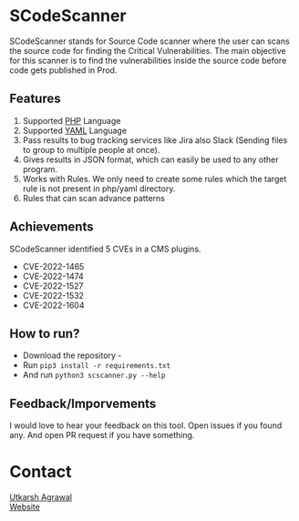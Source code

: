 # SCodeScanner
SCodeScanner stands for Source Code scanner where the user can scans the source code for finding the Critical Vulnerabilities. The main objective for this scanner is to find the vulnerabilities inside the source code before code gets published in Prod.

## Features

1) Supported <a href="https://github.com/agrawalsmart7/scodescanner/tree/main/src/php"> PHP</a> Language<br>
2) Supported <a href="https://github.com/agrawalsmart7/scodescanner/tree/main/src/yaml">YAML</a> Language<br>
3) Pass results to bug tracking services like Jira also Slack (Sending files to group to multiple people at once).<br>
4) Gives results in JSON format, which can easily be used to any other program.
5) Works with Rules. We only need to create some rules which the target rule is not present in php/yaml directory.
6) Rules that can scan advance patterns
  
## Achievements

SCodeScanner identified 5 CVEs in a CMS plugins.
  
* CVE-2022-1465
* CVE-2022-1474
* CVE-2022-1527 
* CVE-2022-1532
* CVE-2022-1604

## How to run?

- Download the repository -<br>
- Run `pip3 install -r requirements.txt` <br>
- And run `python3 scscanner.py --help` <br>

## Feedback/Imporvements

I would love to hear your feedback on this tool. Open issues if you found any. And open PR request if you have something.

# Contact

<a href="https://twitter.com/agrawalsmart7">Utkarsh Agrawal</a><br>
<a href="https://smart7.in">Website</a>
